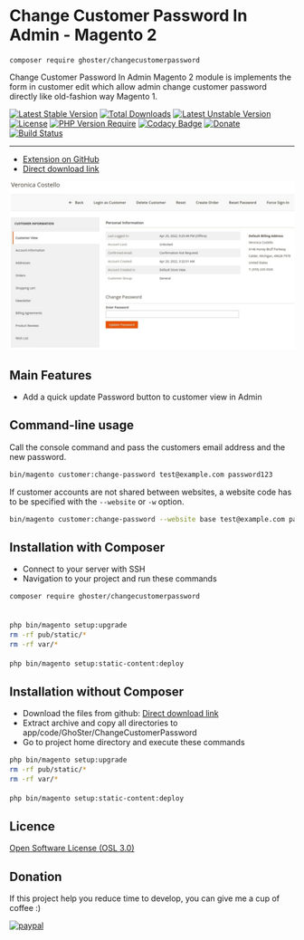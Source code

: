 # Change Customer Password In Admin - Magento 2

    composer require ghoster/changecustomerpassword

Change Customer Password In Admin Magento 2 module is implements the form in customer edit which allow admin change
customer password directly like old-fashion way Magento 1.

[![Latest Stable Version](https://poser.pugx.org/ghoster/changecustomerpassword/v)](https://packagist.org/packages/ghoster/changecustomerpassword)
[![Total Downloads](https://poser.pugx.org/ghoster/changecustomerpassword/downloads)](https://packagist.org/packages/ghoster/changecustomerpassword)
[![Latest Unstable Version](https://poser.pugx.org/ghoster/changecustomerpassword/v/unstable)](https://packagist.org/packages/ghoster/changecustomerpassword)
[![License](https://poser.pugx.org/ghoster/changecustomerpassword/license)](https://packagist.org/packages/ghoster/changecustomerpassword)
[![PHP Version Require](https://poser.pugx.org/ghoster/changecustomerpassword/require/php)](https://packagist.org/packages/ghoster/changecustomerpassword)
[![Codacy Badge](https://app.codacy.com/project/badge/Grade/ae1071a530754edc944356b4e1bcb92f)](https://www.codacy.com/gh/tuyennn/magento2-change-customer-password/dashboard?utm_source=github.com&amp;utm_medium=referral&amp;utm_content=tuyennn/magento2-change-customer-password&amp;utm_campaign=Badge_Grade)
[![Donate](https://img.shields.io/badge/Donate-PayPal-green.svg)](https://www.paypal.me/thinghost)
[![Build Status](https://github.com/tuyennn/magento2-change-customer-password/actions/workflows/coding-standard.yml/badge.svg)](https://github.com/tuyennn/magento2-change-customer-password/actions/workflows/coding-standard.yml)


---

- [Extension on GitHub](https://github.com/tuyennn/magento2-change-customer-password)
- [Direct download link](https://github.com/tuyennn/magento2-change-customer-password/tarball/master)

![Types of branches](./.demo/screenshot_001.jpg)

## Main Features

* Add a quick update Password button to customer view in Admin

## Command-line usage

Call the console command and pass the customers email address and the new password.

```bash
bin/magento customer:change-password test@example.com password123
```

If customer accounts are not shared between websites, a website code has to be specified with the `--website` or `-w`
option.

```bash
bin/magento customer:change-password --website base test@example.com password123
```

## Installation with Composer

* Connect to your server with SSH
* Navigation to your project and run these commands

```bash
composer require ghoster/changecustomerpassword


php bin/magento setup:upgrade
rm -rf pub/static/* 
rm -rf var/*

php bin/magento setup:static-content:deploy
```

## Installation without Composer

* Download the files from
  github: [Direct download link](https://github.com/tuyennn/magento2-change-customer-password/tarball/master)
* Extract archive and copy all directories to app/code/GhoSter/ChangeCustomerPassword
* Go to project home directory and execute these commands

```bash
php bin/magento setup:upgrade
rm -rf pub/static/* 
rm -rf var/*

php bin/magento setup:static-content:deploy
```

## Licence

[Open Software License (OSL 3.0)](http://opensource.org/licenses/osl-3.0.php)

## Donation

If this project help you reduce time to develop, you can give me a cup of coffee :)

[![paypal](https://www.paypalobjects.com/en_US/i/btn/btn_donateCC_LG.gif)](https://www.paypal.me/thinghost)
